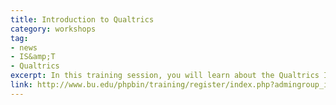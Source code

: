 ```yaml
---
title: Introduction to Qualtrics 
category: workshops
tag: 
- news
- IS&amp;T
- Qualtrics 
excerpt: In this training session, you will learn about the Qualtrics Insight Platform. Specifically, you will learn about the following topics &colon; 1. What is Qualtrics and what can it do? 2. Getting Started 3. Creating and Editing a Survey 4. Distributing a Survey 5. Viewing Survey Results 6. Sharing your Survey (Collaboration). For those of you who are already familiar with the "classic" Qualtrics platform, we will also discuss the major differences between the "classic" platform and the Insight platform that was rolled out in June 2016. 
link: http://www.bu.edu/phpbin/training/register/index.php?admingroup_id=55
---
```


